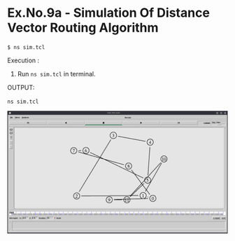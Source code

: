 # Ex.No.9a - Simulation Of Distance Vector Routing Algorithm

```
$ ns sim.tcl
```

Execution :

1. Run `ns sim.tcl` in terminal.

OUTPUT:

`ns sim.tcl`

![image](image.png)